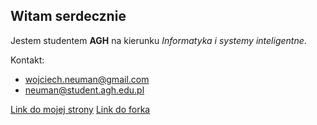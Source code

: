 ## Witam serdecznie

Jestem studentem **AGH** na kierunku _Informatyka i systemy inteligentne_.

Kontakt:
* wojciech.neuman@gmail.com
* neuman@student.agh.edu.pl

[Link do mojej strony](https://wojciechneuman.github.io/)
[Link do forka](ht)
